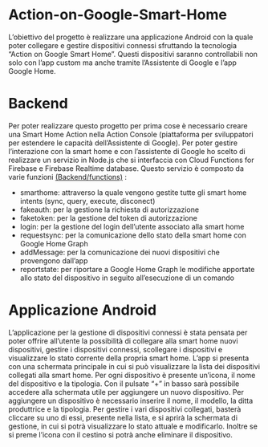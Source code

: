 # Action-on-Google-Smart-Home
L’obiettivo del progetto è realizzare una applicazione Android con la quale poter collegare e gestire dispositivi connessi sfruttando la tecnologia “Action on Google Smart Home”. Questi dispositivi saranno controllabili non solo con l’app custom ma anche tramite l’Assistente di Google e l’app Google Home.

# Backend
Per poter realizzare questo progetto per prima cose è necessario creare una Smart Home Action nella Action Console (piattaforma per sviluppatori per estendere le capacità dell’Assistente di Google). Per poter gestire l’interazione con la smart home e con l’assistente di Google ho scelto di realizzare un servizio in Node.js che si interfaccia con Cloud Functions for Firebase e Firebase Realtime database. Questo servizio è composto da varie funzioni [(Backend/functions)](Backend/functions) :
- smarthome: attraverso la quale vengono gestite tutte gli smart home intents (sync, query, execute, disconect)
- fakeauth: per la gestione la richiesta di autorizzazione
- faketoken: per la gestione del token di autorizzazione
- login: per la gestione del login dell’utente associato alla smart home
- requestsync: per la comunicazione dello stato della smart home con Google Home Graph
- addMessage: per la comunicazione dei nuovi dispositivi che provengono dall’app
- reportstate: per riportare a Google Home Graph le modifiche apportate allo stato del dispositivo in seguito all’esecuzione di un comando

# Applicazione Android
L’applicazione per la gestione di dispositivi connessi è stata pensata per poter offrire all’utente la possibilità di collegare alla smart home nuovi dispositivi, gestire i dispositivi connessi, scollegare i dispositivi e visualizzare lo stato corrente della propria smart home. L’app si presenta con una schermata principale in cui si può visualizzare la lista dei dispositivi collegati alla smart home. Per ogni dispositivo è presente un’icona, il nome del dispositivo e la tipologia. Con il pulsate “+” in basso sarà possibile accedere alla schermata utile per aggiungere un nuovo dispositivo. Per aggiungere un dispositivo è necessario inserire il nome, il modello, la ditta produttrice e la tipologia.
Per gestire i vari dispositivi collegati, basterà cliccare su uno di essi, presente nella lista, e si aprirà la schermata di gestione, in cui si potrà visualizzare lo stato attuale e modificarlo. Inoltre se si preme l’icona con il cestino si potrà anche eliminare il dispositivo.


